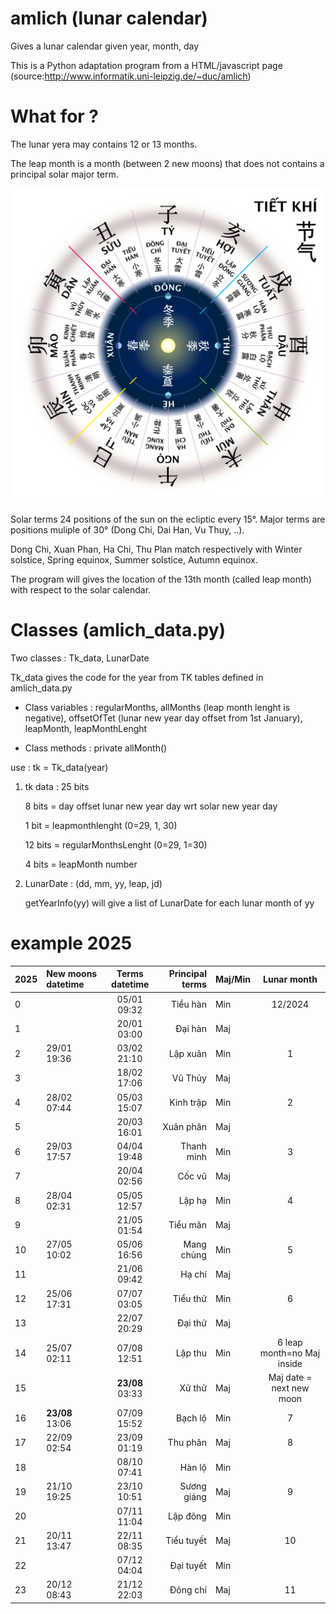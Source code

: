# amlich (lunar calendar)

Gives a lunar calendar given year, month, day

This is a Python adaptation program from a HTML/javascript page (source:http://www.informatik.uni-leipzig.de/~duc/amlich)


# What for ?

The lunar yera may contains 12 or 13 months. 

The leap month is a month (between 2 new moons) that does not contains a principal solar major term.

![Principal terms](Tiết_Khí.svg "source:wikipedia")

Solar terms 24 positions of the sun on the ecliptic every 15°. Major terms are positions muliple of 30° (Dong Chi, Dai Han, Vu Thuy, ..).

Dong Chi, Xuan Phan, Ha Chi, Thu Plan match respectively with Winter solstice, Spring equinox, Summer solstice, Autumn equinox.

The program will gives the location of the 13th month (called leap month) with respect to the solar calendar. 


# Classes (amlich_data.py)

Two classes : Tk_data, LunarDate

Tk_data gives the code for the year from TK tables defined in amlich_data.py

* Class variables : regularMonths, allMonths (leap month lenght is negative), offsetOfTet (lunar new year day offset from 1st January), leapMonth, leapMonthLenght

* Class methods : private allMonth()

use : tk = Tk_data(year)

1) tk data : 25 bits

    8 bits = day offset lunar new year day wrt solar new year day
    
    1 bit = leapmonthlenght (0=29, 1, 30)
    
    12 bits = regularMonthsLenght (0=29, 1=30)
    
    4 bits = leapMonth number

2) LunarDate : (dd, mm, yy, leap, jd)

    getYearInfo(yy) will give a list of LunarDate for each lunar month of yy 
    
# example 2025

|2025|New moons datetime  | Terms datetime | Principal terms | Maj/Min  | Lunar month |
| :-------------- | :------------ | :-------------: | -------------: | :------------ | :-------------: |
|0  |                   |    05/01 09:32     |   Tiểu hàn | Min    |   12/2024   |
|1  |                   |   20/01 03:00      |  Đại hàn   | Maj    |             |
|2  |       29/01 19:36 |  03/02 21:10       | Lập xuân   | Min    |            1|
|3  |                   |   18/02 17:06      |   Vũ Thủy  | Maj    |             |
|4  |       28/02 07:44 |   05/03 15:07      | Kinh trập  | Min    |            2|
|5  |                   |   20/03 16:01      | Xuân phân  | Maj    |             |
|6  |       29/03 17:57 |   04/04 19:48      | Thanh minh | Min    |            3|
|7  |                   |   20/04 02:56      |    Cốc vũ  | Maj    |             |
|8  |       28/04 02:31 |   05/05 12:57      |    Lập hạ  | Min    |            4|
|9  |                   |   21/05 01:54      |  Tiểu mãn  | Maj    |             |
|10 |       27/05 10:02 |   05/06 16:56      | Mang chủng | Min    |            5|
|11 |                   |   21/06 09:42      |    Hạ chí  | Maj    |             |
|12 |       25/06 17:31 |   07/07 03:05      |  Tiểu thử  | Min    |            6|
|13 |                   |   22/07 20:29      |   Đại thử  | Maj    |             |
|14 |       25/07 02:11 |   07/08 12:51      |   Lập thu  | Min    | 6 leap month=no Maj inside|
|15 |                   |   **23/08** 03:33  |    Xử thử  | Maj    | Maj date = next new moon|
|16 |   **23/08** 13:06 |   07/09 15:52      |   Bạch lộ  | Min    |            7|
|17 |       22/09 02:54 |   23/09 01:19      |  Thu phân  | Maj    |            8|
|18 |                   |   08/10 07:41      |    Hàn lộ  | Min    |             |
|19 |       21/10 19:25 |   23/10 10:51      | Sương giáng| Maj    |            9|
|20 |                   |   07/11 11:04      |  Lập đông  | Min    |             |
|21 |       20/11 13:47 |   22/11 08:35      | Tiểu tuyết | Maj    |           10|
|22 |                   |   07/12 04:04      |  Đại tuyết | Min    |             |
|23 |       20/12 08:43 |   21/12 22:03      |  Đông chí  | Maj    |           11|
